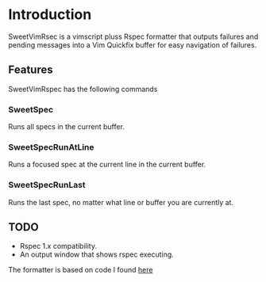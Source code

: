 # Introduction

SweetVimRsec is a vimscript pluss Rspec formatter that outputs failures
and pending messages into a Vim Quickfix buffer for easy navigation of
failures.

## Features

SweetVimRspec has the following commands

### SweetSpec

Runs all specs in the current buffer. 

### SweetSpecRunAtLine

Runs a focused spec at the current line in the current buffer. 

### SweetSpecRunLast 

Runs the last spec, no matter what line or buffer you are currently at. 

## TODO

* Rspec 1.x compatibility. 
* An output window that shows rspec executing. 


The formatter is based on code I found [here](https://wincent.com/blog/running-rspec-specs-from-inside-vim)
